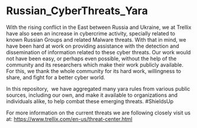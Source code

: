 # Russian_CyberThreats_Yara

With the rising conflict in the East between Russia and Ukraine, we at Trellix have also seen an increase in cybercrime activity, specially related to known Russian Groups and related Malware threats. With that in mind, we have been hard at work on providing assistance with the detection and dissemination of information related to these cyber threats. Our work would not have been easy, or perhaps even possible, without the help of the community and its researchers which make their work publicly available. For this, we thank the whole community for its hard work, willingness to share, and fight for a better cyber world.

In this repository,  we have aggregated many yara rules from various public sources, including our own, and make it available to organizations and individuals alike, to help combat these emerging threats. #ShieldsUp

For more information on the current threats we are following closely visit us at: https://www.trellix.com/en-us/threat-center.html
